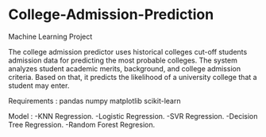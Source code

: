 # College-Admission-Prediction

Machine Learning Project

The college admission predictor uses historical colleges cut-off students admission data for predicting the most probable colleges. The system analyzes student academic merits, background, and college admission criteria. Based on that, it predicts the likelihood of a university college that a student may enter.

Requirements :
pandas
numpy
matplotlib
scikit-learn

Model :
-KNN Regression.
-Logistic Regression.
-SVR Regression.
-Decision Tree Regression.
-Random Forest Regresion.
